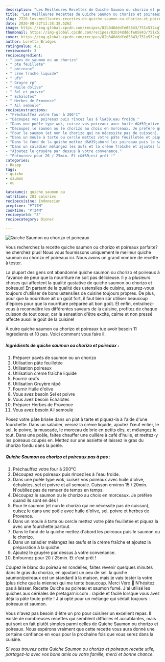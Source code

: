 ```yaml
---
description: "Les Meilleures Recettes de Quiche Saumon ou chorizo et poireaux"
title: "Les Meilleures Recettes de Quiche Saumon ou chorizo et poireaux"
slug: 2720-les-meilleures-recettes-de-quiche-saumon-ou-chorizo-et-poireaux
date: 2020-08-22T11:38:38.526Z
image: https://img-global.cpcdn.com/recipes/82b348dddfe85843/751x532cq70/quiche-saumon-ou-chorizo-et-poireaux-photo-principale-de-la-recette.jpg
thumbnail: https://img-global.cpcdn.com/recipes/82b348dddfe85843/751x532cq70/quiche-saumon-ou-chorizo-et-poireaux-photo-principale-de-la-recette.jpg
cover: https://img-global.cpcdn.com/recipes/82b348dddfe85843/751x532cq70/quiche-saumon-ou-chorizo-et-poireaux-photo-principale-de-la-recette.jpg
author: Loretta Bridges
ratingvalue: 4.1
reviewcount: 3
recipeingredient:
- " pavs de saumon ou un chorizo"
- " pte feuillete"
- " poireaux"
- " crme frache liquide"
- " ufs"
- " Gruyre rp"
- " Huile dolive"
- " Sel et poivre"
- " Echalotes"
- " Herbes de Provence"
- " Ail semoule"
recipeinstructions:
- "Préchauffez votre four à 200°C"
- "Découpez vos poireaux puis rincez les à l&#39;eau froide."
- "Dans une poêle type wok, cuisez vos poireaux avec huile d&#39;olive, échalotes, sel et poivre et ail semoule. Cuisson environ 15 / 20min. N&#39;oubliez pas de remuer de temps en temps."
- "Découpez le saumon ou le chorizo au choix en morceaux. Je préfère quand ils sont en dés !"
- "Pour le saumon (et non le chorizo qui ne nécessite pas de cuisson), cuisez le dans une poêle avec huile d&#39;olive, sel, poivre et herbes de Provence."
- "Dans un moule à tarte ou cercle mettez votre pâte feuilletée et piquez la avec une fourchette partout."
- "Dans le fond de la quiche mettez d&#39;abord les poireaux puis le saumon ou le chorizo."
- "Dans un saladier mélangez les œufs et la crème fraîche et ajoutez la préparation à la quiche."
- "Ajoutez le gruyère par dessus à votre convenance."
- "Enfournez pour 20 / 25min. Et c&#39;est prêt !"
categories:
- Resep
tags:
- quiche
- saumon
- ou

katakunci: quiche saumon ou 
nutrition: 281 calories
recipecuisine: Indonesian
preptime: "PT17M"
cooktime: "PT34M"
recipeyield: "3"
recipecategory: Dinner

---
```



![Quiche Saumon ou chorizo et poireaux](https://img-global.cpcdn.com/recipes/82b348dddfe85843/751x532cq70/quiche-saumon-ou-chorizo-et-poireaux-photo-principale-de-la-recette.jpg)

Vous recherchez la recette quiche saumon ou chorizo et poireaux parfaite? ne cherchez plus! Nous vous fournissons uniquement le meilleur quiche saumon ou chorizo et poireaux ici. Nous avons un grand nombre de recette à tester.

La plupart des gens ont abandonné quiche saumon ou chorizo et poireaux à l'avance de peur que la nourriture ne soit pas délicieuse. Il y a plusieurs choses qui affectent la qualité gustative de quiche saumon ou chorizo et poireaux! En partant de la qualité des ustensiles de cuisine, assurez-vous toujours d'utiliser de bons ustensiles de cuisine toujours propres. De plus, pour que la nourriture ait un goût fort, il faut bien sûr utiliser beaucoup d'épices pour que la nourriture préparée ait bon goût. Et enfin, entraînez-vous à reconnaître les différentes saveurs de la cuisine, profitez de chaque cuisson de tout cœur, car la sensation d'être excité, calme et non pressé affecte aussi le goût de la cuisine!

<!--inarticleads1-->

À cuire quiche saumon ou chorizo et poireaux tue avoir besoin 11 Ingrédients et 10 pas. Voici comment vous faire il.

##### Ingrédients de quiche saumon ou chorizo et poireaux :

1. Préparer  pavés de saumon ou un chorizo
1. Utilisation  pâte feuilletée
1. Utilisation  poireaux
1. Utilisation  crème fraîche liquide
1. Fournir  œufs
1. Utilisation  Gruyère râpé
1. Fournir  Huile d&#39;olive
1. Vous avez besoin  Sel et poivre
1. Vous avez besoin  Echalotes
1. Préparer  Herbes de Provence
1. Vous avez besoin  Ail semoule


Posez votre pâte brisée dans un plat à tarte et piquez-la à l&#39;aide d&#39;une fourchette. Dans un saladier, versez la crème liquide, ajoutez l&#39;œuf entier, le sel, le poivre, la muscade, le morceau de brie en petits dès, et mélangez le tout. Dans une poêle, faites chauffer une cuillère à café d&#39;huile, et mettez-y les poireaux coupés en. Mettez sur une assiette et laissez le gras du chorizo fondu dans la poêle. 

<!--inarticleads2-->

##### Quiche Saumon ou chorizo et poireaux pas à pas :

1. Préchauffez votre four à 200°C
1. Découpez vos poireaux puis rincez les à l&#39;eau froide.
1. Dans une poêle type wok, cuisez vos poireaux avec huile d&#39;olive, échalotes, sel et poivre et ail semoule. Cuisson environ 15 / 20min. N&#39;oubliez pas de remuer de temps en temps.
1. Découpez le saumon ou le chorizo au choix en morceaux. Je préfère quand ils sont en dés !
1. Pour le saumon (et non le chorizo qui ne nécessite pas de cuisson), cuisez le dans une poêle avec huile d&#39;olive, sel, poivre et herbes de Provence.
1. Dans un moule à tarte ou cercle mettez votre pâte feuilletée et piquez la avec une fourchette partout.
1. Dans le fond de la quiche mettez d&#39;abord les poireaux puis le saumon ou le chorizo.
1. Dans un saladier mélangez les œufs et la crème fraîche et ajoutez la préparation à la quiche.
1. Ajoutez le gruyère par dessus à votre convenance.
1. Enfournez pour 20 / 25min. Et c&#39;est prêt !


Coupez le blanc du poireau en rondelles, faites revenir quelques minutes dans le gras du chorizo, en ajoutant un peu de sel. la quiche saumon/poireaux est un standard à la maison, mais je vais tester la votre (plus riche que la mienne) qui me tente beaucoup. Merci Véro 🙂 N&#39;hésitez pas à laisser. Recette Quiche au poireau et saumon fumé. J&#39;ai utilisé les quiches aux céréales de pretagarnir.com : rapide et facile lorsque vous avez déjà la pâte toute prête ! J&#39;ai opté pour un mélange qui séduit toujours : poireaux et saumon. 

<!--inarticleads1-->

<p>
Vous n'avez pas besoin d'être un pro pour cuisiner un excellent repas. Il existe de nombreuses recettes qui semblent difficiles et accablantes, mais qui sont en fait plutôt simples parmi celles de Quiche Saumon ou chorizo et poireaux. Nous espérons vraiment que cette recette vous aura donné une certaine confiance en vous pour la prochaine fois que vous serez dans la cuisine.
</p>

<p>
<i>Si vous trouvez cette Quiche Saumon ou chorizo et poireaux recette utile, partagez-la avec vos bons amis ou votre famille, merci et bonne chance.</i>
</p>
